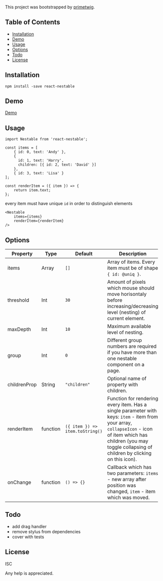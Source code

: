 This project was bootstrapped by [primetwig](mailto:primetwig@gmail.com).

## Table of Contents

- [Installation](#installation)
- [Demo](#demo)
- [Usage](#usage)
- [Options](#options)
- [Todo](#todo)
- [License](#license)

## Installation

```
npm install -save react-nestable
```

## Demo

[Demo](https://primetwig.github.io/react-nestable/dist/)

## Usage

```
import Nestable from 'react-nestable';
```
```
const items = [
    { id: 0, text: 'Andy' },
    {
      id: 1, text: 'Harry',
      children: [{ id: 2, text: 'David' }]
    },
    { id: 3, text: 'Lisa' }
];

const renderItem = ({ item }) => {
    return item.text;
};
```
every item must have unique `id` in order to distinguish elements
```
<Nestable
    items={items}
    renderItem={renderItem}
/>
```

## Options

| Property | Type | Default | Description |
|----------|------|---------|-------------|
| items | Array | `[]` | Array of items. Every item must be of shape `{ id: @uniq }`. |
| threshold | Int | `30` | Amount of pixels which mouse should move horisontaly before increasing/decreasing level (nesting) of current element. |
| maxDepth | Int | `10` | Maximum available level of nesting. |
| group | Int | `0` | Different group numbers are required if you have more than one nestable component on a page. |
| childrenProp | String | `"children"` | Optional name of property with children. |
| renderItem | function | `({ item }) => item.toString()` | Function for rendering every item. Has a single parameter with keys: `item` - item from your array, `collapseIcon` - icon of item which has children (you may toggle collapsing of children by clicking on this icon). |
| onChange | function | `() => {}` | Callback which has two parameters: `items` - new array after position was changed, `item` - item which was moved. |

## Todo

- add drag handler
- remove stylus from dependencies
- cover with tests

## License

ISC

Any help is appreciated.
